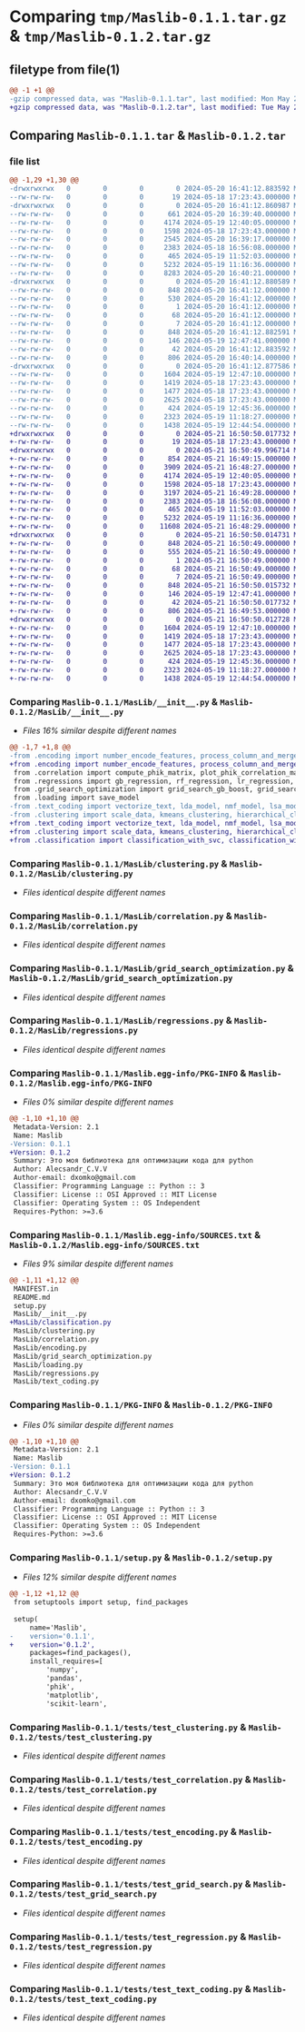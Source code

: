 # Comparing `tmp/Maslib-0.1.1.tar.gz` & `tmp/Maslib-0.1.2.tar.gz`

## filetype from file(1)

```diff
@@ -1 +1 @@
-gzip compressed data, was "Maslib-0.1.1.tar", last modified: Mon May 20 16:41:12 2024, max compression
+gzip compressed data, was "Maslib-0.1.2.tar", last modified: Tue May 21 16:50:50 2024, max compression
```

## Comparing `Maslib-0.1.1.tar` & `Maslib-0.1.2.tar`

### file list

```diff
@@ -1,29 +1,30 @@
-drwxrwxrwx   0        0        0        0 2024-05-20 16:41:12.883592 Maslib-0.1.1/
--rw-rw-rw-   0        0        0       19 2024-05-18 17:23:43.000000 Maslib-0.1.1/MANIFEST.in
-drwxrwxrwx   0        0        0        0 2024-05-20 16:41:12.860987 Maslib-0.1.1/MasLib/
--rw-rw-rw-   0        0        0      661 2024-05-20 16:39:40.000000 Maslib-0.1.1/MasLib/__init__.py
--rw-rw-rw-   0        0        0     4174 2024-05-19 12:40:05.000000 Maslib-0.1.1/MasLib/clustering.py
--rw-rw-rw-   0        0        0     1598 2024-05-18 17:23:43.000000 Maslib-0.1.1/MasLib/correlation.py
--rw-rw-rw-   0        0        0     2545 2024-05-20 16:39:17.000000 Maslib-0.1.1/MasLib/encoding.py
--rw-rw-rw-   0        0        0     2383 2024-05-18 16:56:08.000000 Maslib-0.1.1/MasLib/grid_search_optimization.py
--rw-rw-rw-   0        0        0      465 2024-05-19 11:52:03.000000 Maslib-0.1.1/MasLib/loading.py
--rw-rw-rw-   0        0        0     5232 2024-05-19 11:16:36.000000 Maslib-0.1.1/MasLib/regressions.py
--rw-rw-rw-   0        0        0     8283 2024-05-20 16:40:21.000000 Maslib-0.1.1/MasLib/text_coding.py
-drwxrwxrwx   0        0        0        0 2024-05-20 16:41:12.880589 Maslib-0.1.1/Maslib.egg-info/
--rw-rw-rw-   0        0        0      848 2024-05-20 16:41:12.000000 Maslib-0.1.1/Maslib.egg-info/PKG-INFO
--rw-rw-rw-   0        0        0      530 2024-05-20 16:41:12.000000 Maslib-0.1.1/Maslib.egg-info/SOURCES.txt
--rw-rw-rw-   0        0        0        1 2024-05-20 16:41:12.000000 Maslib-0.1.1/Maslib.egg-info/dependency_links.txt
--rw-rw-rw-   0        0        0       68 2024-05-20 16:41:12.000000 Maslib-0.1.1/Maslib.egg-info/requires.txt
--rw-rw-rw-   0        0        0        7 2024-05-20 16:41:12.000000 Maslib-0.1.1/Maslib.egg-info/top_level.txt
--rw-rw-rw-   0        0        0      848 2024-05-20 16:41:12.882591 Maslib-0.1.1/PKG-INFO
--rw-rw-rw-   0        0        0      146 2024-05-19 12:47:41.000000 Maslib-0.1.1/README.md
--rw-rw-rw-   0        0        0       42 2024-05-20 16:41:12.883592 Maslib-0.1.1/setup.cfg
--rw-rw-rw-   0        0        0      806 2024-05-20 16:40:14.000000 Maslib-0.1.1/setup.py
-drwxrwxrwx   0        0        0        0 2024-05-20 16:41:12.877586 Maslib-0.1.1/tests/
--rw-rw-rw-   0        0        0     1604 2024-05-19 12:47:10.000000 Maslib-0.1.1/tests/test_clustering.py
--rw-rw-rw-   0        0        0     1419 2024-05-18 17:23:43.000000 Maslib-0.1.1/tests/test_correlation.py
--rw-rw-rw-   0        0        0     1477 2024-05-18 17:23:43.000000 Maslib-0.1.1/tests/test_encoding.py
--rw-rw-rw-   0        0        0     2625 2024-05-18 17:23:43.000000 Maslib-0.1.1/tests/test_grid_search.py
--rw-rw-rw-   0        0        0      424 2024-05-19 12:45:36.000000 Maslib-0.1.1/tests/test_loading.py
--rw-rw-rw-   0        0        0     2323 2024-05-19 11:18:27.000000 Maslib-0.1.1/tests/test_regression.py
--rw-rw-rw-   0        0        0     1438 2024-05-19 12:44:54.000000 Maslib-0.1.1/tests/test_text_coding.py
+drwxrwxrwx   0        0        0        0 2024-05-21 16:50:50.017732 Maslib-0.1.2/
+-rw-rw-rw-   0        0        0       19 2024-05-18 17:23:43.000000 Maslib-0.1.2/MANIFEST.in
+drwxrwxrwx   0        0        0        0 2024-05-21 16:50:49.996714 Maslib-0.1.2/MasLib/
+-rw-rw-rw-   0        0        0      854 2024-05-21 16:49:15.000000 Maslib-0.1.2/MasLib/__init__.py
+-rw-rw-rw-   0        0        0     3909 2024-05-21 16:48:27.000000 Maslib-0.1.2/MasLib/classification.py
+-rw-rw-rw-   0        0        0     4174 2024-05-19 12:40:05.000000 Maslib-0.1.2/MasLib/clustering.py
+-rw-rw-rw-   0        0        0     1598 2024-05-18 17:23:43.000000 Maslib-0.1.2/MasLib/correlation.py
+-rw-rw-rw-   0        0        0     3197 2024-05-21 16:49:28.000000 Maslib-0.1.2/MasLib/encoding.py
+-rw-rw-rw-   0        0        0     2383 2024-05-18 16:56:08.000000 Maslib-0.1.2/MasLib/grid_search_optimization.py
+-rw-rw-rw-   0        0        0      465 2024-05-19 11:52:03.000000 Maslib-0.1.2/MasLib/loading.py
+-rw-rw-rw-   0        0        0     5232 2024-05-19 11:16:36.000000 Maslib-0.1.2/MasLib/regressions.py
+-rw-rw-rw-   0        0        0    11608 2024-05-21 16:48:29.000000 Maslib-0.1.2/MasLib/text_coding.py
+drwxrwxrwx   0        0        0        0 2024-05-21 16:50:50.014731 Maslib-0.1.2/Maslib.egg-info/
+-rw-rw-rw-   0        0        0      848 2024-05-21 16:50:49.000000 Maslib-0.1.2/Maslib.egg-info/PKG-INFO
+-rw-rw-rw-   0        0        0      555 2024-05-21 16:50:49.000000 Maslib-0.1.2/Maslib.egg-info/SOURCES.txt
+-rw-rw-rw-   0        0        0        1 2024-05-21 16:50:49.000000 Maslib-0.1.2/Maslib.egg-info/dependency_links.txt
+-rw-rw-rw-   0        0        0       68 2024-05-21 16:50:49.000000 Maslib-0.1.2/Maslib.egg-info/requires.txt
+-rw-rw-rw-   0        0        0        7 2024-05-21 16:50:49.000000 Maslib-0.1.2/Maslib.egg-info/top_level.txt
+-rw-rw-rw-   0        0        0      848 2024-05-21 16:50:50.015732 Maslib-0.1.2/PKG-INFO
+-rw-rw-rw-   0        0        0      146 2024-05-19 12:47:41.000000 Maslib-0.1.2/README.md
+-rw-rw-rw-   0        0        0       42 2024-05-21 16:50:50.017732 Maslib-0.1.2/setup.cfg
+-rw-rw-rw-   0        0        0      806 2024-05-21 16:49:53.000000 Maslib-0.1.2/setup.py
+drwxrwxrwx   0        0        0        0 2024-05-21 16:50:50.012728 Maslib-0.1.2/tests/
+-rw-rw-rw-   0        0        0     1604 2024-05-19 12:47:10.000000 Maslib-0.1.2/tests/test_clustering.py
+-rw-rw-rw-   0        0        0     1419 2024-05-18 17:23:43.000000 Maslib-0.1.2/tests/test_correlation.py
+-rw-rw-rw-   0        0        0     1477 2024-05-18 17:23:43.000000 Maslib-0.1.2/tests/test_encoding.py
+-rw-rw-rw-   0        0        0     2625 2024-05-18 17:23:43.000000 Maslib-0.1.2/tests/test_grid_search.py
+-rw-rw-rw-   0        0        0      424 2024-05-19 12:45:36.000000 Maslib-0.1.2/tests/test_loading.py
+-rw-rw-rw-   0        0        0     2323 2024-05-19 11:18:27.000000 Maslib-0.1.2/tests/test_regression.py
+-rw-rw-rw-   0        0        0     1438 2024-05-19 12:44:54.000000 Maslib-0.1.2/tests/test_text_coding.py
```

### Comparing `Maslib-0.1.1/MasLib/__init__.py` & `Maslib-0.1.2/MasLib/__init__.py`

 * *Files 16% similar despite different names*

```diff
@@ -1,7 +1,8 @@
-from .encoding import number_encode_features, process_column_and_merge
+from .encoding import number_encode_features, process_column_and_merge,json_to_dataframe
 from .correlation import compute_phik_matrix, plot_phik_correlation_matrix
 from .regressions import gb_regression, rf_regression, lr_regression, catboost_regression, cross_val_evaluate
 from .grid_search_optimization import grid_search_gb_boost, grid_search_rf, grid_search_lr, grid_search_catboost
 from .loading import save_model
-from .text_coding import vectorize_text, lda_model, nmf_model, lsa_model, tfidf_vectorize_texts, elbow_method_tfidf
-from .clustering import scale_data, kmeans_clustering, hierarchical_clustering, dbscan_clustering, calculate_metrics, visualize_clustering
+from .text_coding import vectorize_text, lda_model, nmf_model, lsa_model, tfidf_vectorize_texts, elbow_method_tfidf, tfidf_vectorization, bert_topic_modeling, lda_topic_modeling
+from .clustering import scale_data, kmeans_clustering, hierarchical_clustering, dbscan_clustering, calculate_metrics, visualize_clustering
+from .classification import classification_with_svc, classification_with_random_forest, classification_with_knn
```

### Comparing `Maslib-0.1.1/MasLib/clustering.py` & `Maslib-0.1.2/MasLib/clustering.py`

 * *Files identical despite different names*

### Comparing `Maslib-0.1.1/MasLib/correlation.py` & `Maslib-0.1.2/MasLib/correlation.py`

 * *Files identical despite different names*

### Comparing `Maslib-0.1.1/MasLib/grid_search_optimization.py` & `Maslib-0.1.2/MasLib/grid_search_optimization.py`

 * *Files identical despite different names*

### Comparing `Maslib-0.1.1/MasLib/regressions.py` & `Maslib-0.1.2/MasLib/regressions.py`

 * *Files identical despite different names*

### Comparing `Maslib-0.1.1/Maslib.egg-info/PKG-INFO` & `Maslib-0.1.2/Maslib.egg-info/PKG-INFO`

 * *Files 0% similar despite different names*

```diff
@@ -1,10 +1,10 @@
 Metadata-Version: 2.1
 Name: Maslib
-Version: 0.1.1
+Version: 0.1.2
 Summary: Это моя библиотека для оптимизации кода для python
 Author: Alecsandr_C.V.V
 Author-email: dxomko@gmail.com
 Classifier: Programming Language :: Python :: 3
 Classifier: License :: OSI Approved :: MIT License
 Classifier: Operating System :: OS Independent
 Requires-Python: >=3.6
```

### Comparing `Maslib-0.1.1/Maslib.egg-info/SOURCES.txt` & `Maslib-0.1.2/Maslib.egg-info/SOURCES.txt`

 * *Files 9% similar despite different names*

```diff
@@ -1,11 +1,12 @@
 MANIFEST.in
 README.md
 setup.py
 MasLib/__init__.py
+MasLib/classification.py
 MasLib/clustering.py
 MasLib/correlation.py
 MasLib/encoding.py
 MasLib/grid_search_optimization.py
 MasLib/loading.py
 MasLib/regressions.py
 MasLib/text_coding.py
```

### Comparing `Maslib-0.1.1/PKG-INFO` & `Maslib-0.1.2/PKG-INFO`

 * *Files 0% similar despite different names*

```diff
@@ -1,10 +1,10 @@
 Metadata-Version: 2.1
 Name: Maslib
-Version: 0.1.1
+Version: 0.1.2
 Summary: Это моя библиотека для оптимизации кода для python
 Author: Alecsandr_C.V.V
 Author-email: dxomko@gmail.com
 Classifier: Programming Language :: Python :: 3
 Classifier: License :: OSI Approved :: MIT License
 Classifier: Operating System :: OS Independent
 Requires-Python: >=3.6
```

### Comparing `Maslib-0.1.1/setup.py` & `Maslib-0.1.2/setup.py`

 * *Files 12% similar despite different names*

```diff
@@ -1,12 +1,12 @@
 from setuptools import setup, find_packages
 
 setup(
     name='Maslib',
-    version='0.1.1',
+    version='0.1.2',
     packages=find_packages(),
     install_requires=[
         'numpy',
         'pandas',
         'phik',
         'matplotlib',
         'scikit-learn',
```

### Comparing `Maslib-0.1.1/tests/test_clustering.py` & `Maslib-0.1.2/tests/test_clustering.py`

 * *Files identical despite different names*

### Comparing `Maslib-0.1.1/tests/test_correlation.py` & `Maslib-0.1.2/tests/test_correlation.py`

 * *Files identical despite different names*

### Comparing `Maslib-0.1.1/tests/test_encoding.py` & `Maslib-0.1.2/tests/test_encoding.py`

 * *Files identical despite different names*

### Comparing `Maslib-0.1.1/tests/test_grid_search.py` & `Maslib-0.1.2/tests/test_grid_search.py`

 * *Files identical despite different names*

### Comparing `Maslib-0.1.1/tests/test_regression.py` & `Maslib-0.1.2/tests/test_regression.py`

 * *Files identical despite different names*

### Comparing `Maslib-0.1.1/tests/test_text_coding.py` & `Maslib-0.1.2/tests/test_text_coding.py`

 * *Files identical despite different names*

